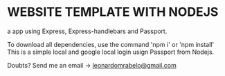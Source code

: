 # WEBSITE TEMPLATE WITH NODEJS
a app using Express, Express-handlebars and Passport.

To download all dependencies, use the command 'npm i' or 'npm install'
This is a simple local and google local login usign Passport from Nodejs.

Doubts? Send me an email -> leonardomrabelo@gmail.com 
